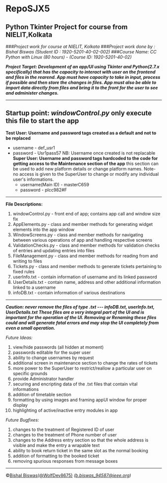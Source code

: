 # RepoSJX5
**Python Tkinter Project for course from NIELIT,Kolkata**
---
###*Project work for course at NIELIT, Kolkata*
###*Project work done by : Bishal Biswas (Student ID : 1920-5201-40-02-002)* 
###*Course Name: CC Python with Linux (80 hours) - (Course ID: 1920-5201-40-02)*

**_Project Target: Development of an app/UI using Tkinter and Python(2.7.x specifically) that has the capacity to interact with user on the
frontend and files in the rearend. App must have capacity to take in input, process if possible and then store the changes in files.
App must also be able to import data directly from files and bring it to the front for the user to see and administer changes._**

---
**Startup point: _windowControl.py_
    only execute this file to start the app**
---    
**Test User: Username and password tags created as a default and not to be replaced**
  * username - def_usr1
  * password - Usr1pass57
  NB: Username once created is not replacable
**Super User: Username and password tags hardcoded to the code for getting access to the Maintenance section of the app**
  this section can be used to add new platform details or change platform names. 
  Note- no access is given to the SuperUser to change or modify any individual user's informations.
    * username(Main ID) - masterC659
    * password - plcc982#F

---    
**File Descriptions:**
1. windowControl.py - front end of app; contains app call and window size fix
2. AppElements.py - class and member methods for generating widget elements into the app window
3. WindowScreens.py - class and member methods for navigating between various operations of app and handling respective screens
4. ValidationChecks.py - class and member methods for validation checks of entries and updating entries into files
5. FileManagement.py - class and member methods for reading from and writing to files
6. Tickets.py - class and member methods to generate tickets pertaining to fixed rules
7. userInfo.txt - contain information of username and its linked password
8. UserDetails.txt - contain name, address and other additional information linked to a username
9. infoDB.txt - contain information of various destinations

---
***Caution: never remove the files of type .txt --- infoDB.txt, userInfo.txt, UserDetails.txt
These files are a very integral part of the UI and is important for the operation of the UI. Removing or Renaming these files 
could and will generate fatal errors and may stop the UI completely from even a small operation.***

*Future Ideas:*
1. view/hide passwords (all hidden at moment)
2. passwords editable for the super user
3. ability to change usernames by request
4. additional screen in maintenance section to change the rates of tickets
5. more power to the SuperUser to restrict/reallow a particular user on specific grounds 
6. provide Administrator handler 
7. securing and encripting data of the .txt files that contain vital informations
8. addition of timetable section 
9. formatting by using images and framing appUI window for proper display
10. highlighting of active/inactive entry modules in app
               
*Future Bugfixes:*
1. changes to the treatment of Registered ID of user
2. changes to the treatment of Phone number of user
3. changes to the Address entry section so that the whole address is visible and make the entry a wrapable text
4. ability to book return ticket in the same slot as the normal booking
5. addition of formatting to the booked ticket
6. removing spurious responses from message boxes

---
&copy;[Bishal Biswas(@WolfDev8675)](https://github.com/WolfDev8675)
_(b.biswas_94587@ieee.org)_
